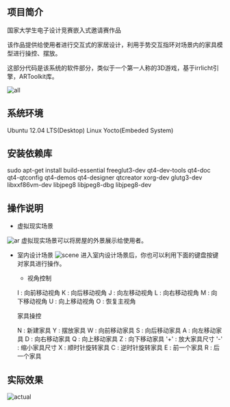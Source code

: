 项目简介
-------
国家大学生电子设计竞赛嵌入式邀请赛作品

该作品提供给使用者进行交互式的家居设计，利用手势交互指环对场景内的家具模型进行操控、摆放。

这部分代码是该系统的软件部分，类似于一个第一人称的3D游戏，基于irrlicht引擎，ARToolkit库。

![all](http://yikun.github.io/assets/project/DesignonFingertips/all.png)

系统环境
-------
Ubuntu 12.04 LTS(Desktop)
Linux Yocto(Embeded System)

安装依赖库
-------
sudo apt-get install build-essential freeglut3-dev qt4-dev-tools qt4-doc qt4-qtconfig qt4-demos qt4-designer qtcreator xorg-dev glutg3-dev libxxf86vm-dev libjpeg8 libjpeg8-dbg libjpeg8-dev

操作说明
-------
+ 虚拟现实场景 

![ar](http://yikun.github.io/assets/project/DesignonFingertips/ar.png)
虚拟现实场景可以将房屋的外景展示给使用者。

+ 室内设计场景
![scene](http://yikun.github.io/assets/project/DesignonFingertips/scene.png)
进入室内设计场景后，你也可以利用下面的键盘按键对家具进行操作。
	
	- 视角控制

	I : 向前移动视角
	K : 向后移动视角
	J : 向左移动视角
	L : 向右移动视角
	M : 向下移动视角
	U : 向上移动视角
	O : 恢复主视角

	家具操控

	N : 新建家具
	Y : 摆放家具
	W : 向前移动家具
	S : 向后移动家具
	A : 向左移动家具
	D : 向右移动家具
	Q : 向上移动家具
	Z : 向下移动家具
	'+' : 放大家具尺寸 
	'-' : 缩小家具尺寸
	X : 顺时针旋转家具
	C : 逆时针旋转家具
	E : 前一个家具
	R : 后一个家具

实际效果
---

![actual](http://yikun.github.io/assets/project/DesignonFingertips/actual.PNG)
